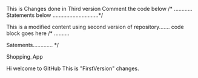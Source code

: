 This is Changes done in Third version 
Comment the code below
/*
............ Statements below
..............................*/


This is a modified content using second version of repository.......
code block goes here
/*
..........

Satements.............
*/

Shopping_App


Hi welcome to GitHub
This is "FirstVersion" changes.


